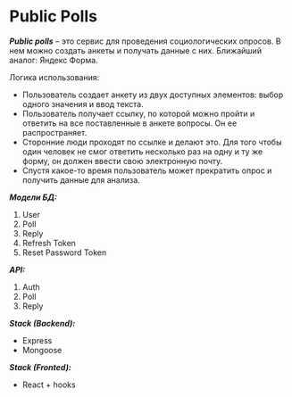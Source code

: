 ﻿# Public Polls

**_Public polls_** – это сервис для проведения социологических опросов. В нем можно создать анкеты и получать данные с них. Ближайший аналог: Яндекс Форма.

Логика использования:

- Пользователь создает анкету из двух доступных элементов: выбор одного значения и ввод текста.
- Пользователь получает ссылку, по которой можно пройти и ответить на все поставленные в анкете вопросы. Он ее распространяет.
- Сторонние люди проходят по ссылке и делают это. Для того чтобы один человек не смог ответить несколько раз на одну и ту же форму, он должен ввести свою электронную почту.
- Спустя какое-то время пользователь может прекратить опрос и получить данные для анализа.

**_Модели БД:_**

1. User
2. Poll
3. Reply
4. Refresh Token
5. Reset Password Token

**_API:_**

1. Auth
2. Poll
3. Reply

**_Stack (Backend):_**

- Express
- Mongoose

**_Stack (Fronted):_**

- React + hooks

